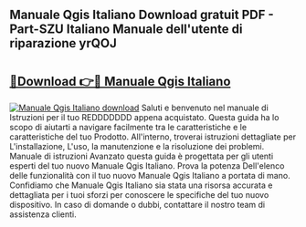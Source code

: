 ## Manuale Qgis Italiano Download gratuit PDF - Part-SZU Italiano Manuale dell'utente di riparazione yrQOJ

# <h2><a href="http://dfewcp.blite.top/?on=Manuale+Qgis+Italiano">🔗Download 👉🔴 Manuale Qgis Italiano</a></h2>

[![Manuale Qgis Italiano download](https://i.imgur.com/lujVjoI.png)](http://dfewcp.blite.top/?on=Manuale+Qgis+Italiano)
Saluti e benvenuto nel manuale di Istruzioni per il tuo REDDDDDDD appena acquistato. Questa guida ha lo scopo di aiutarti a navigare facilmente tra le caratteristiche e le caratteristiche del tuo Prodotto. All'interno, troverai istruzioni dettagliate per L'installazione, L'uso, la manutenzione e la risoluzione dei problemi. Manuale di istruzioni Avanzato questa guida è progettata per gli utenti esperti del tuo nuovo Manuale Qgis Italiano. Prova la potenza Dell'elenco delle funzionalità con il tuo nuovo Manuale Qgis Italiano a portata di mano. Confidiamo che Manuale Qgis Italiano sia stata una risorsa accurata e dettagliata per i tuoi sforzi per conoscere le specifiche del tuo nuovo dispositivo. In caso di domande o dubbi, contattare il nostro team di assistenza clienti.
